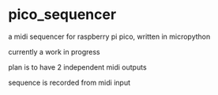 # pico_sequencer
a midi sequencer for raspberry pi pico, written in micropython

currently a work in progress

plan is to have 2 independent midi outputs

sequence is recorded from midi input
